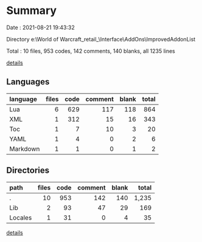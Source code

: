 # Summary

Date : 2021-08-21 19:43:32

Directory e:\World of Warcraft\_retail_\Interface\AddOns\ImprovedAddonList

Total : 10 files,  953 codes, 142 comments, 140 blanks, all 1235 lines

[details](details.md)

## Languages
| language | files | code | comment | blank | total |
| :--- | ---: | ---: | ---: | ---: | ---: |
| Lua | 6 | 629 | 117 | 118 | 864 |
| XML | 1 | 312 | 15 | 16 | 343 |
| Toc | 1 | 7 | 10 | 3 | 20 |
| YAML | 1 | 4 | 0 | 2 | 6 |
| Markdown | 1 | 1 | 0 | 1 | 2 |

## Directories
| path | files | code | comment | blank | total |
| :--- | ---: | ---: | ---: | ---: | ---: |
| . | 10 | 953 | 142 | 140 | 1,235 |
| Lib | 2 | 93 | 47 | 29 | 169 |
| Locales | 1 | 31 | 0 | 4 | 35 |

[details](details.md)